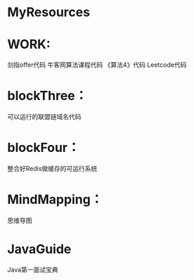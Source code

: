 # MyResources
# WORK:
剑指offer代码
牛客网算法课程代码
《算法4》代码
Leetcode代码
# blockThree：
可以运行的联盟链域名代码
# blockFour：
整合好Redis做缓存的可运行系统
# MindMapping：
思维导图
# JavaGuide
Java第一面试宝典
